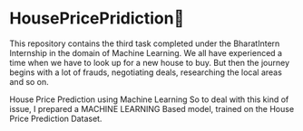 # HousePricePridiction🏡
This repository contains the third task completed under the BharatIntern Internship in the domain of Machine Learning.
We all have experienced a time when we have to look up for a new house to buy. But then the journey begins with a lot of frauds, negotiating deals, researching the local areas and so on.

House Price Prediction using Machine Learning
So to deal with this kind of issue, I prepared a MACHINE LEARNING Based model, trained on the House Price Prediction Dataset. 
